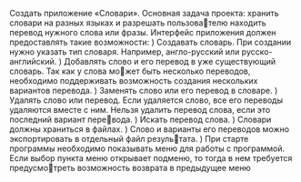 Создать приложение «Словари».
Основная задача проекта: хранить словари на разных языках и разрешать пользователю находить перевод нужного слова или фразы.
Интерфейс приложения должен предоставлять такие возможности:
) Создавать словарь. При создании нужно указать тип словаря.
Например, англо-русский или русско-английский.
) Добавлять слово и его перевод в уже существующий словарь. Так как у слова может быть несколько переводов, необходимо поддерживать возможность создания 
нескольких вариантов перевода.
) Заменять слово или его перевод в словаре.
) Удалять слово или перевод. Если удаляется слово, все его переводы удаляются 
вместе с ним. Нельзя удалить перевод слова, если это последний вариант перевода.
) Искать перевод слова.
) Словари должны храниться в файлах.
) Слово и варианты его переводов можно экспортировать в отдельный файл результата.
) При старте программы необходимо показывать меню для работы с программой. 
Если выбор пункта меню открывает подменю, то тогда в нем требуется предусмотреть возможность возврата в предыдущее меню
